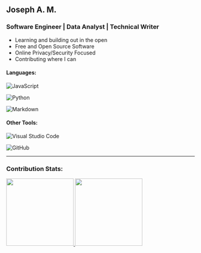 ## Joseph A. M. 
### Software Engineer | Data Analyst | Technical Writer

* Learning and building out in the open
* Free and Open Source Software
* Online Privacy/Security Focused
* Contributing where I can




#### Languages: 
![JavaScript](https://img.shields.io/badge/-JavaScript-black?style=flat&logo=javascript&link=https://github.com/BRdhanani)

![Python](https://img.shields.io/badge/-Python-05122A?style=flat&logo=python)&nbsp;

![Markdown](https://img.shields.io/badge/-Markdown-05122A?style=flat&logo=markdown)

<!--![MySQL](https://img.shields.io/badge/-MySQL-black?style=flat&logo=mysql&link=https://github.com/BRdhanani)-->

<!--![C-Language](https://img.shields.io/badge/-C-black?style=flat&logo=C&link=https://github.com/BRdhanani)-->

#### Other Tools:


![Visual Studio Code](https://img.shields.io/badge/-Visual%20Studio%20Code-05122A?style=flat&logo=visual-studio-code&logoColor=007ACC)&nbsp;

<!--![Git](https://img.shields.io/badge/-Git-black?style=flat&logo=git&link=https://github.com/BRdhanani)-->

![GitHub](https://img.shields.io/badge/-GitHub-05122A?style=flat&logo=github)&nbsp;


<hr>

### Contribution Stats:

<p align-items="center">
<a href="https://github.com/josamontiel">
  <img height="180em" src="https://github-readme-stats-eight-theta.vercel.app/api?username=josamontiel&show_icons=true&theme=dracula&include_all_commits=true&count_private=true"/>
  <img height="180em" src="https://github-readme-stats-eight-theta.vercel.app/api/top-langs/?username=josamontiel&layout=compact&langs_count=8&theme=dracula"/>
</a>
</p>

